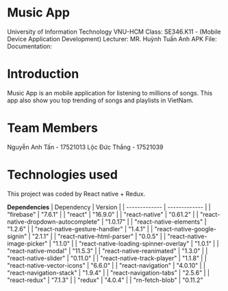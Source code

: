# Music App
University of Information Technology VNU-HCM
Class: SE346.K11 - (Mobile Device Application Development)
Lecturer: MR. Huỳnh Tuấn Anh
APK File: 
Documentation:

# Introduction
Music App is an mobile application for listening to millions of songs. This app also show you top trending of songs and playlists in VietNam.

# Team Members
Nguyễn Anh Tấn - 17521013
Lộc Đức Thắng - 17521039

# Technologies used
This project was coded by React native + Redux.

**Dependencies**
| Dependency  | Version |
| ------------- | ------------- |
| "firebase" |  "7.6.1" |
| "react" | "16.9.0" |
| "react-native" | "0.61.2" |
| "react-native-dropdown-autocomplete" |  "1.0.17" |
| "react-native-elements" | "1.2.6" |
| "react-native-gesture-handler" | "1.4.1" |
| "react-native-google-signin" | "2.1.1" |
| "react-native-html-parser" | "0.0.5" |
| "react-native-image-picker" | "1.1.0" |
| "react-native-loading-spinner-overlay" | "1.0.1" |
| "react-native-modal" | "11.5.3" |
| "react-native-reanimated" | "1.3.0" |
| "react-native-slider" |  "0.11.0" |
| "react-native-track-player" | "1.1.8" |
| "react-native-vector-icons" | "6.6.0" |
| "react-navigation" | "4.0.10" |
| "react-navigation-stack" | "1.9.4" |
| "react-navigation-tabs" | "2.5.6" |
| "react-redux" | "7.1.3" |
| "redux" | "4.0.4" |
| "rn-fetch-blob" | "0.11.2" 
